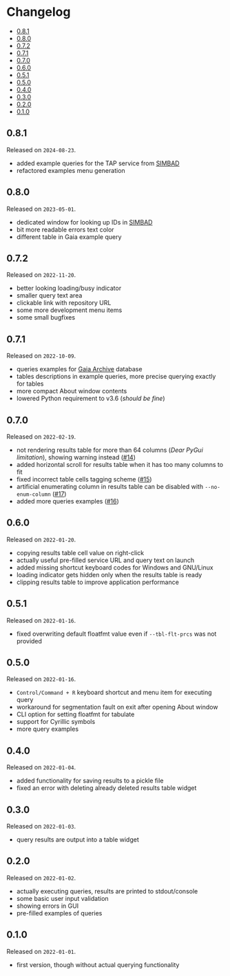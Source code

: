 # Changelog

<!-- MarkdownTOC -->

- [0.8.1](#081)
- [0.8.0](#080)
- [0.7.2](#072)
- [0.7.1](#071)
- [0.7.0](#070)
- [0.6.0](#060)
- [0.5.1](#051)
- [0.5.0](#050)
- [0.4.0](#040)
- [0.3.0](#030)
- [0.2.0](#020)
- [0.1.0](#010)

<!-- /MarkdownTOC -->

## 0.8.1

Released on `2024-08-23`.

- added example queries for the TAP service from [SIMBAD](http://simbad.cds.unistra.fr/simbad/)
- refactored examples menu generation

## 0.8.0

Released on `2023-05-01`.

- dedicated window for looking up IDs in [SIMBAD](http://simbad.cds.unistra.fr/simbad/)
- bit more readable errors text color
- different table in Gaia example query

## 0.7.2

Released on `2022-11-20`.

- better looking loading/busy indicator
- smaller query text area
- clickable link with repository URL
- some more development menu items
- some small bugfixes

## 0.7.1

Released on `2022-10-09`.

- queries examples for [Gaia Archive](https://gea.esac.esa.int/archive/) database
- tables descriptions in example queries, more precise querying exactly for tables
- more compact About window contents
- lowered Python requirement to v3.6 (*should be fine*)

## 0.7.0

Released on `2022-02-19`.

- not rendering results table for more than 64 columns (*Dear PyGui limitation*), showing warning instead ([#14](https://github.com/retifrav/tap-adql-sandbox/issues/14))
- added horizontal scroll for results table when it has too many columns to fit
- fixed incorrect table cells tagging scheme ([#15](https://github.com/retifrav/tap-adql-sandbox/issues/15))
- artificial enumerating column in results table can be disabled with `--no-enum-column` ([#17](https://github.com/retifrav/tap-adql-sandbox/issues/17))
- added more queries examples ([#16](https://github.com/retifrav/tap-adql-sandbox/issues/16))

## 0.6.0

Released on `2022-01-20`.

- copying results table cell value on right-click
- actually useful pre-filled service URL and query text on launch
- added missing shortcut keyboard codes for Windows and GNU/Linux
- loading indicator gets hidden only when the results table is ready
- clipping results table to improve application performance

## 0.5.1

Released on `2022-01-16`.

- fixed overwriting default floatfmt value even if `--tbl-flt-prcs` was not provided

## 0.5.0

Released on `2022-01-16`.

- `Control/Command + R` keyboard shortcut and menu item for executing query
- workaround for segmentation fault on exit after opening About window
- CLI option for setting floatfmt for tabulate
- support for Cyrillic symbols
- more query examples

## 0.4.0

Released on `2022-01-04`.

- added functionality for saving results to a pickle file
- fixed an error with deleting already deleted results table widget

## 0.3.0

Released on `2022-01-03`.

- query results are output into a table widget

## 0.2.0

Released on `2022-01-02`.

- actually executing queries, results are printed to stdout/console
- some basic user input validation
- showing errors in GUI
- pre-filled examples of queries

## 0.1.0

Released on `2022-01-01`.

- first version, though without actual querying functionality
